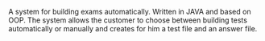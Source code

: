 A system for building exams automatically.
Written in JAVA and based on OOP.
The system allows the customer to choose between building tests automatically or manually and creates for him a test file and an answer file.
